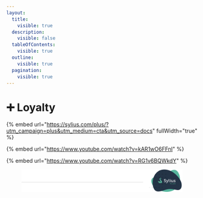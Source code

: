 ```yaml
---
layout:
  title:
    visible: true
  description:
    visible: false
  tableOfContents:
    visible: true
  outline:
    visible: true
  pagination:
    visible: true
---
```


# ➕ Loyalty

{% embed url="https://sylius.com/plus/?utm_campaign=plus&utm_medium=cta&utm_source=docs" fullWidth="true" %}

{% embed url="https://www.youtube.com/watch?v=kAR1wO6FFnI" %}

{% embed url="https://www.youtube.com/watch?v=RG1v6BQWkdY" %}

<div data-full-width="true">

<figure><img src="../../.gitbook/assets/banner.png" alt=""><figcaption></figcaption></figure>

</div>
